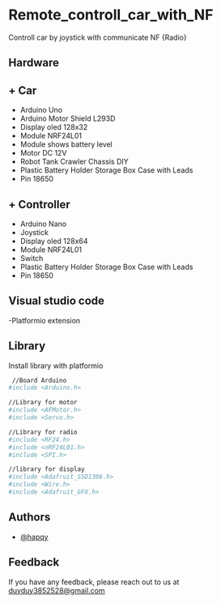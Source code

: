 
# Remote_controll_car_with_NF
Controll car by joystick with communicate NF {Radio}

## Hardware
## + Car
- Arduino Uno
- Arduino Motor Shield L293D
- Display oled 128x32
- Module NRF24L01
- Module shows battery level
- Motor DC 12V
- Robot Tank Crawler Chassis DIY
- Plastic Battery Holder Storage Box Case with Leads
- Pin 18650
## + Controller
- Arduino Nano
- Joystick
- Display oled 128x64
- Module NRF24L01
- Switch
- Plastic Battery Holder Storage Box Case with Leads
- Pin 18650
## Visual studio code

-Platformio extension


## Library

Install library with platformio

```bash
 //Board Arduino 
#include <Arduino.h>

//Library for motor
#include <AFMotor.h>
#include <Servo.h>

//Library for radio
#include <RF24.h>
#include <nRF24L01.h>
#include <SPI.h>

//library for display
#include <Adafruit_SSD1306.h>
#include <Wire.h>
#include <Adafruit_GFX.h>

```
## Authors

- [@hapqy](https://github.com/DatVanTay)

## Feedback

If you have any feedback, please reach out to us at duyduy3852528@gmail.com
